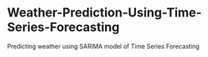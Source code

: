 # Weather-Prediction-Using-Time-Series-Forecasting
Predicting weather using SARIMA model of Time Series Forecasting 

